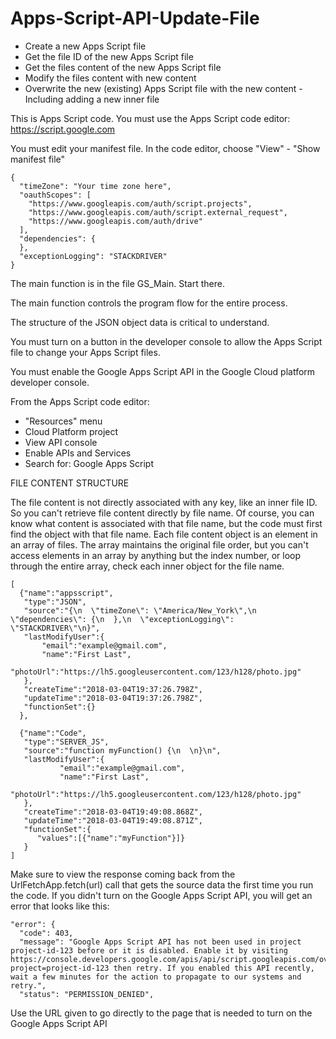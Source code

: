 # Apps-Script-API-Update-File
* Create a new Apps Script file
* Get the file ID of the new Apps Script file
* Get the files content of the new Apps Script file
* Modify the files content with new content
* Overwrite the new (existing) Apps Script file with the new content - Including adding a new inner file

This is Apps Script code.  You must use the Apps Script code editor: https://script.google.com

You must edit your manifest file.  In the code editor, choose "View" - "Show manifest file"

    {
      "timeZone": "Your time zone here",
      "oauthScopes": [
        "https://www.googleapis.com/auth/script.projects",
        "https://www.googleapis.com/auth/script.external_request",
        "https://www.googleapis.com/auth/drive"
      ],
      "dependencies": {
      },
      "exceptionLogging": "STACKDRIVER"
    }

The main function is in the file GS_Main.  Start there.

The main function controls the program flow for the entire process.

The structure of the JSON object data is critical to understand.

You must turn on a button in the developer console to allow the Apps Script file to change your Apps Script files.

You must enable the Google Apps Script API in the Google Cloud platform developer console. 

From the Apps Script code editor:

* "Resources" menu
* Cloud Platform project
* View API console
* Enable APIs and Services
* Search for: Google Apps Script

FILE CONTENT STRUCTURE

The file content is not directly associated with any key, like an inner file ID.  So you can't retrieve file content directly by file name.  Of course, you can know what content is associated with that file name, but the code must first find the object with that file name.
Each file content object is an element in an array of files.  The array maintains the original file order, but you can't access elements in an array by anything but the index number, or loop through the entire array, check each inner object for the file name.

    [
      {"name":"appsscript",
       "type":"JSON",
       "source":"{\n  \"timeZone\": \"America/New_York\",\n  \"dependencies\": {\n  },\n  \"exceptionLogging\": \"STACKDRIVER\"\n}",
       "lastModifyUser":{
           "email":"example@gmail.com",
           "name":"First Last",
           "photoUrl":"https://lh5.googleusercontent.com/123/h128/photo.jpg"
       },
       "createTime":"2018-03-04T19:37:26.798Z",
       "updateTime":"2018-03-04T19:37:26.798Z",
       "functionSet":{}
      },
  
      {"name":"Code",
       "type":"SERVER_JS",
       "source":"function myFunction() {\n  \n}\n",
       "lastModifyUser":{
               "email":"example@gmail.com",
               "name":"First Last",
               "photoUrl":"https://lh5.googleusercontent.com/123/h128/photo.jpg"
       },
       "createTime":"2018-03-04T19:49:08.868Z",
       "updateTime":"2018-03-04T19:49:08.871Z",
       "functionSet":{
          "values":[{"name":"myFunction"}]}
       }
    ]

Make sure to view the response coming back from the UrlFetchApp.fetch(url) call that gets the source data the first time you run the code. If you didn't turn on the Google Apps Script API, you will get an error that looks like this:

    "error": {
      "code": 403,
      "message": "Google Apps Script API has not been used in project project-id-123 before or it is disabled. Enable it by visiting       https://console.developers.google.com/apis/api/script.googleapis.com/overview?project=project-id-123 then retry. If you enabled this API recently, wait a few minutes for the action to propagate to our systems and retry.",
      "status": "PERMISSION_DENIED",
      
      
Use the URL given to go directly to the page that is needed to turn on the Google Apps Script API

